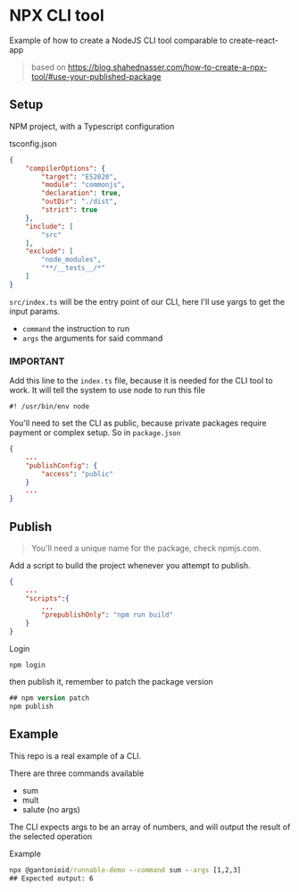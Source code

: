 # NPX CLI tool

Example of how to create a NodeJS CLI tool comparable to create-react-app

> based on https://blog.shahednasser.com/how-to-create-a-npx-tool/#use-your-published-package


## Setup
NPM project, with a Typescript configuration

tsconfig.json
```json
{
    "compilerOptions": {
        "target": "ES2020",
        "module": "commonjs",
        "declaration": true,
        "outDir": "./dist",
        "strict": true
    },
    "include": [
        "src"
    ],
    "exclude": [
        "node_modules",
        "**/__tests__/*"
    ]
}
```

`src/index.ts` will be the entry point of our CLI, here I'll use yargs to get the input params.
- `command` the instruction to run
- `args` the arguments for said command

### IMPORTANT
Add this line to the `index.ts` file, because it is needed for the CLI tool to work. It will tell the system to use node to run this file
```
#! /usr/bin/env node
```

You'll need to set the CLI as public, because private packages require payment or complex setup. So in `package.json`
```json
{
    ...
    "publishConfig": {
        "access": "public"
    }
    ...
}
```

## Publish
> You'll need a unique name for the package, check npmjs.com.

Add a script to build the project whenever you attempt to publish.
```json
{
    ...
    "scripts":{
        ...
        "prepublishOnly": "npm run build"
    }
}
```
Login
```
npm login
```

then publish it, remember to patch the package version
```ps
## npm version patch
npm publish
```


## Example
This repo is a real example of a CLI.

There are three commands available
- sum
- mult
- salute (no args)

The CLI expects args to be an array of numbers, and will output the result of the selected operation

Example
```cmd
npx @gantonioid/runnable-demo --command sum --args [1,2,3]
## Expected output: 6
```